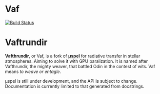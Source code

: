 # Vaf

[![Build Status](https://github.com/christopheblomsen/Vaf.jl/actions/workflows/CI.yml/badge.svg?branch=main)](https://github.com/christopheblomsen/Vaf.jl/actions/workflows/CI.yml?query=branch%3Amain)

# Vaftrundir

**Vafthrundir**, or Vaf, is a fork of [**μspel**](https://github.com/tiagopereira/Muspel.jl/tree/main) for radiative transfer in stellar atmospheres. Aiming to solve it with GPU paralization. It is named after Vafthrundir, the mighty weaver, that battled Odin in the contest of wits. Vaf means *to weave or entagle*.

μspel is still under development, and the API is subject to change. Documentation is currently limited to that generated from docstrings.


